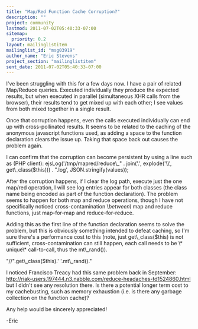 ```yaml
---
title: "Map/Red Function Cache Corruption?"
description: ""
project: community
lastmod: 2011-07-02T05:40:33-07:00
sitemap:
  priority: 0.2
layout: mailinglistitem
mailinglist_id: "msg03919"
author_name: "Eric Stevens"
project_section: "mailinglistitem"
sent_date: 2011-07-02T05:40:33-07:00
---
```



I've been struggling with this for a few days now. I have a pair of related
Map/Reduce queries. Executed individually they produce the expected
results, but when executed in parallel (simultaneous XHR calls from the
browser), their results tend to get mixed up with each other; I see values
from both mixed together in a single result.

Once that corruption happens, even the calls executed individually can end
up with cross-pollinated results. It seems to be related to the caching of
the anonymous javascript functions used, as adding a space to the function
declaration clears the issue up. Taking that space back out causes the
problem again.

I can confirm that the corruption can become persistent by using a line such
as (PHP client):
ejsLog('/tmp/mapred/reduce\\_" . join('.', explode('\\\\', get\\_class($this))) .
".log', JSON.stringify(values));

After the corruption happens, if I clear the log path, execute just the one
map/red operation, I will see log entries appear for both classes (the class
name being encoded as part of the function declaration). The problem seems
to happen for both map and reduce operations, though I have not specifically
noticed cross-contamination \\*between\\* map and reduce functions, just
map-for-map and reduce-for-reduce.

Adding this as the first line of the function declaration seems to solve the
problem, but this is obviously something intended to defeat caching, so I'm
sure there's a performance cost to this (note, just get\\_class($this) is not
sufficient, cross-contamination can still happen, each call needs to be \\*
unique\\* call-to-call, thus the mt\\_rand()).

"//".get\\_class($this).' '.mt\\_rand()."

I noticed Francisco Treacy had this same problem back in September:
http://riak-users.197444.n3.nabble.com/reduce-headaches-td1524860.html but I
didn't see any resolution there. Is there a potential longer term cost to
my cachebusting, such as memory exhaustion (i.e. is there any garbage
collection on the function cache)?

Any help would be sincerely appreciated!

-Eric
